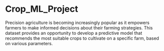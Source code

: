 # Crop_ML_Project
Precision agriculture is becoming increasingly popular as it empowers farmers to make informed decisions about their farming strategies. This dataset provides an opportunity to develop a predictive model that recommends the most suitable crops to cultivate on a specific farm, based on various parameters.
